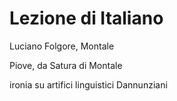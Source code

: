 # Lezione di Italiano

Luciano Folgore, Montale

Piove, da Satura di Montale

ironia su artifici linguistici Dannunziani
<!--stackedit_data:
eyJoaXN0b3J5IjpbOTg4NzAxODczLC0xNjcwMjI2MzI4XX0=
-->